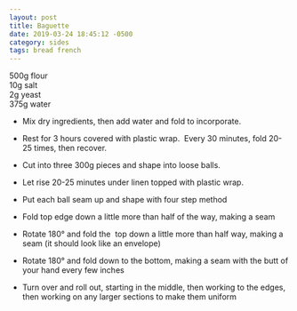 ```yaml
---
layout: post
title: Baguette
date: 2019-03-24 18:45:12 -0500
category: sides
tags: bread french
---
```

500g flour  
10g salt  
2g yeast  
375g water  

  * Mix dry ingredients, then add water and fold to incorporate.
  * Rest for 3 hours covered with plastic wrap.  Every 30 minutes, fold 20-25 times, then recover.
  * Cut into three 300g pieces and shape into loose balls.
  * Let rise 20-25 minutes under linen topped with plastic wrap.
  * Put each ball seam up and shape with four step method  

  * Fold top edge down a little more than half of the way, making a seam
  * Rotate 180° and fold the  top down a little more than half way, making a seam (it should look like an envelope)
  * Rotate 180° and fold down to the bottom, making a seam with the butt of your hand every few inches
  * Turn over and roll out, starting in the middle, then working to the edges, then working on any larger sections to make them uniform



